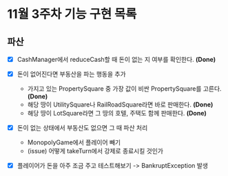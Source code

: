 # 11월 3주차 기능 구현 목록

## 파산

-[X] CashManager에서 reduceCash할 때 돈이 없는 지 여부를 확인한다. **(Done)**

-[X] 돈이 없어진다면 부동산을 파는 행동을 추가
    - 가지고 있는 PropertySquare 중 가장 값이 비싼 PropertySquare를 고른다. **(Done)**
    - 해당 땅이 UtilitySquare나 RailRoadSquare라면 바로 판매한다. **(Done)**
    - 해당 땅이 LotSquare라면 그 땅의 호텔, 주택도 함께 판매한다. **(Done)**

-[X] 돈이 없는 상태에서 부동산도 없으면 그 때 파산 처리
    - MonopolyGame에서 플레이어 빼기
    - (issue) 어떻게 takeTurn에서 강제로 종료시킬 것인가

-[X] 플레이어가 돈을 아주 조금 주고 테스트해보기 -> BankruptException 발생